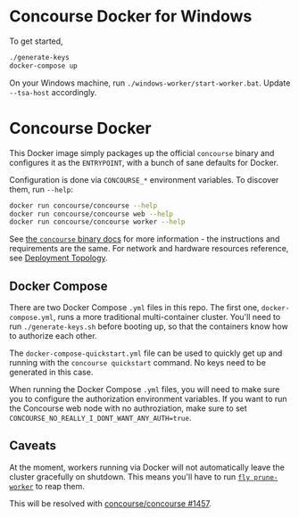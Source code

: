 # Concourse Docker for Windows

To get started,

```sh
./generate-keys
docker-compose up
```

On your Windows machine, run `./windows-worker/start-worker.bat`. Update `--tsa-host` accordingly.

# Concourse Docker

This Docker image simply packages up the official `concourse` binary and
configures it as the `ENTRYPOINT`, with a bunch of sane defaults for Docker.

Configuration is done via `CONCOURSE_*` environment variables. To discover
them, run `--help`:

```sh
docker run concourse/concourse --help
docker run concourse/concourse web --help
docker run concourse/concourse worker --help
```

See [the `concourse` binary docs](https://concourse-ci.org/install.html) for
more information - the instructions and requirements are the same. For network
and hardware resources reference, see [Deployment
Topology](https://concourse-ci.org/topology.html).


## Docker Compose

There are two Docker Compose `.yml` files in this repo. The first one,
`docker-compose.yml`, runs a more traditional multi-container cluster. You'll
need to run `./generate-keys.sh` before booting up, so that the containers know
how to authorize each other.

The `docker-compose-quickstart.yml` file can be used to quickly get up and
running with the `concourse quickstart` command. No keys need to be generated
in this case.

When running the Docker Compose `.yml` files, you will need to make sure you to configure the authorization environment variables. If you want to run the Concourse web node with no authroziation, make sure to set `CONCOURSE_NO_REALLY_I_DONT_WANT_ANY_AUTH=true`.

## Caveats

At the moment, workers running via Docker will not automatically leave the
cluster gracefully on shutdown. This means you'll have to run [`fly
prune-worker`](https://concourse-ci.org/administration.html#fly-prune-worker)
to reap them.

This will be resolved with [concourse/concourse
#1457](https://github.com/concourse/concourse/issues/1457).
